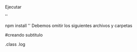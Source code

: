Ejecutar

''

npm install
''
Debemos omitir los siguientes archivos y carpetas

#creando subtitulo

.class
.log
